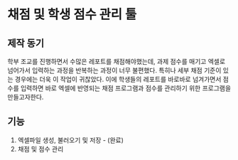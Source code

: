 # 채점 및 학생 점수 관리 툴

## 제작 동기
학부 조교를 진행하면서 수많은 레포트를 채점해야했는데, 과제 점수를 매기고 엑셀로 넘어가서 입력하는 과정을 반복하는 과정이 너무 불편했다. 특히나 세부 채점 기준이 있는 경우에는 더욱 이 작업이 귀찮았다. 이에 학생들의 레포트를 바로바로 넘겨가면서 점수를 입력하면 바로 엑셀에 반영되는 채점 프로그램과 점수를 관리하기 위한 프로그램을 만들고자한다.

## 기능
1. 엑셀파일 생성, 불러오기 및 저장 - (완료)
2. 채점 및 점수 관리
